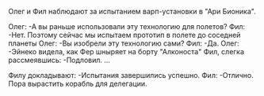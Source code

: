 Олег и Фил наблюдают за испытанием варп-установки в "Ари Бионика".

Олег:
-А вы раньше использовали эту технологию для полетов?
Фил:
-Нет. Поэтому сейчас мы испытаем прототип в полете до соседней планеты
Олег:
-Вы изобрели эту технологию сами?
Фил:
-Да.
Олег:
-Эйнеко видела, как Фер шныряет на борту "Алконоста"
Фил, слегка рассмеявшись:
-Подловил.
...

Филу докладывают:
-Испытания завершились успешно.
Фил:
-Отлично. Пора вырастить корабль для делегации.
